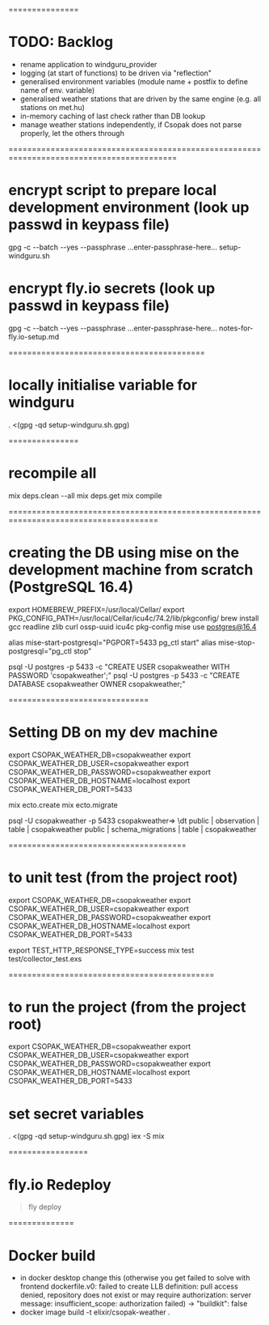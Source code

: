 ===============
# TODO: Backlog
- rename application to windguru_provider
- logging (at start of functions) to be driven via "reflection"
- generalised environment variables (module name + postfix to define name of env. variable)
- generalised weather stations that are driven by the same engine (e.g. all stations on met.hu)
- in-memory caching of last check rather than DB lookup
- manage weather stations independently, if Csopak does not parse properly, let the others through

==========================================================================================
# encrypt script to prepare local development environment (look up passwd in keypass file)
gpg -c --batch --yes --passphrase ...enter-passphrase-here... setup-windguru.sh
# encrypt fly.io secrets (look up passwd in keypass file)
gpg -c --batch --yes --passphrase ...enter-passphrase-here... notes-for-fly.io-setup.md

==========================================
# locally initialise variable for windguru
. <(gpg -qd setup-windguru.sh.gpg)

===============
# recompile all
mix deps.clean --all
mix deps.get
mix compile

======================================================================================
# creating the DB using mise on the development machine from scratch (PostgreSQL 16.4)
export HOMEBREW_PREFIX=/usr/local/Cellar/
export PKG_CONFIG_PATH=/usr/local/Cellar/icu4c/74.2/lib/pkgconfig/
brew install gcc readline zlib curl ossp-uuid icu4c pkg-config
mise use postgres@16.4

alias mise-start-postgresql="PGPORT=5433 pg_ctl start"
alias mise-stop-postgresql="pg_ctl stop"

psql -U postgres -p 5433 -c "CREATE USER csopakweather WITH PASSWORD 'csopakweather';"
psql -U postgres -p 5433 -c "CREATE DATABASE csopakweather OWNER csopakweather;"

==============================
# Setting DB on my dev machine
export CSOPAK_WEATHER_DB=csopakweather
export CSOPAK_WEATHER_DB_USER=csopakweather
export CSOPAK_WEATHER_DB_PASSWORD=csopakweather
export CSOPAK_WEATHER_DB_HOSTNAME=localhost
export CSOPAK_WEATHER_DB_PORT=5433

mix ecto.create
mix ecto.migrate

psql -U csopakweather -p 5433
csopakweather=> \dt
 public | observation       | table | csopakweather
 public | schema_migrations | table | csopakweather

======================================
# to unit test (from the project root)
export CSOPAK_WEATHER_DB=csopakweather
export CSOPAK_WEATHER_DB_USER=csopakweather
export CSOPAK_WEATHER_DB_PASSWORD=csopakweather
export CSOPAK_WEATHER_DB_HOSTNAME=localhost
export CSOPAK_WEATHER_DB_PORT=5433

export TEST_HTTP_RESPONSE_TYPE=success
mix test test/collector_test.exs

============================================
# to run the project (from the project root)
export CSOPAK_WEATHER_DB=csopakweather
export CSOPAK_WEATHER_DB_USER=csopakweather
export CSOPAK_WEATHER_DB_PASSWORD=csopakweather
export CSOPAK_WEATHER_DB_HOSTNAME=localhost
export CSOPAK_WEATHER_DB_PORT=5433

# set secret variables
. <(gpg -qd setup-windguru.sh.gpg)
iex -S mix

=================
# fly.io Redeploy
> fly deploy

==============
# Docker build
- in docker desktop change this (otherwise you get failed to solve
  with frontend dockerfile.v0: failed to create LLB definition: pull
  access denied, repository does not exist or may require authorization:
  server message: insufficient_scope: authorization failed)
  → "buildkit": false
- docker image build -t elixir/csopak-weather .
